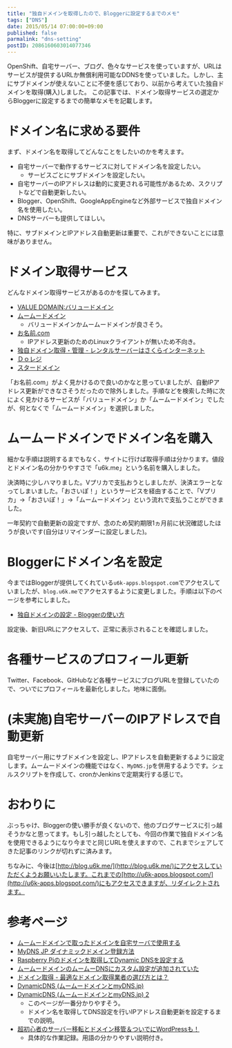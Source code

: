 ```yaml
---
title: "独自ドメインを取得したので、Bloggerに設定するまでのメモ"
tags: ["DNS"]
date: 2015/05/14 07:00:00+09:00
published: false
parmalink: "dns-setting"
postID: 2086160603014077346
---
```


OpenShift、自宅サーバー、ブログ、色々なサービスを使っていますが、URLはサービスが提供するURLか無償利用可能なDDNSを使っていました。しかし、主にサブドメインが使えないことに不便を感じており、以前から考えていた独自ドメインを取得(購入)しました。
この記事では、ドメイン取得サービスの選定からBloggerに設定するまでの簡単なメモを記載します。

<!-- more -->

# ドメイン名に求める要件

まず、ドメイン名を取得してどんなことをしたいのかを考えます。

* 自宅サーバーで動作するサービスに対してドメイン名を設定したい。
	* サービスごとにサブドメインを設定したい。
* 自宅サーバーのIPアドレスは動的に変更される可能性があるため、スクリプトなどで自動更新したい。
* Blogger、OpenShift、GoogleAppEngineなど外部サービスで独自ドメイン名を使用したい。
* DNSサーバーも提供してほしい。

特に、サブドメインとIPアドレス自動更新は重要で、これができないことには意味がありません。

# ドメイン取得サービス

どんなドメイン取得サービスがあるのかを探してみます。

* [VALUE DOMAIN:バリュードメイン](http://www.value-domain.com/)
* [ムームードメイン](http://muumuu-domain.com/)
	* バリュードメインかムームードメインが良さそう。
* [お名前.com](http://www.onamae.com/)
	* IPアドレス更新のためのLinuxクライアントが無いため不向き。
* [独自ドメイン取得・管理 - レンタルサーバーはさくらインターネット](http://www.sakura.ne.jp/domain/)
* [Ｄｏレジ](http://do-reg.jp/)
* [スタードメイン](http://www.star-domain.jp/)

「お名前.com」がよく見かけるので良いのかなと思っていましたが、自動IPアドレス更新ができなさそうだったので除外しました。手順などを検索した時に次によく見かけるサービスが「バリュードメイン」か「ムームードメイン」でしたが、何となくで「ムームードメイン」を選択しました。

# ムームードメインでドメイン名を購入

細かな手順は説明するまでもなく、サイトに行けば取得手順は分かります。値段とドメイン名の分かりやすさで「u6k.me」という名前を購入しました。

決済時に少しハマりました。Vプリカで支払おうとしましたが、決済エラーとなってしまいました。「おさいぽ！」というサービスを経由することで、「Vプリカ」→「おさいぽ！」→「ムームードメイン」という流れで支払うことができました。

一年契約で自動更新の設定ですが、念のため契約期限1ヵ月前に状況確認したほうが良いです(自分はリマインダーに設定しました)。

# Bloggerにドメイン名を設定

今まではBloggerが提供してくれている`u6k-apps.blogspot.com`でアクセスしていましたが、`blog.u6k.me`でアクセスするように変更しました。手順は以下のページを参考にしました。

* [独自ドメインの設定 - Bloggerの使い方](http://www.adminweb.jp/blogger/domain/index1.html)

設定後、新旧URLにアクセスして、正常に表示されることを確認しました。

# 各種サービスのプロフィール更新

Twitter、Facebook、GitHubなど各種サービスにブログURLを登録していたので、ついでにプロフィールを最新化しました。地味に面倒。

# (未実施)自宅サーバーのIPアドレスで自動更新

自宅サーバー用にサブドメインを設定し、IPアドレスを自動更新するように設定します。ムームードメインの機能ではなく、`MyDNS.jp`を併用するようです。シェルスクリプトを作成して、cronかJenkinsで定期実行する感じで。

# おわりに

ぶっちゃけ、Bloggerの使い勝手が良くないので、他のブログサービスに引っ越そうかなと思ってます。もし引っ越したとしても、今回の作業で独自ドメイン名を使用できるようになり今までと同じURLを使えますので、これまでシェアしてきた記事のリンクが切れずに済みます。

ちなみに、今後は[http://blog.u6k.me/](http://blog.u6k.me/)にアクセスしていただくようお願いいたします。これまでの[http://u6k-apps.blogspot.com/](http://u6k-apps.blogspot.com/)にもアクセスできますが、リダイレクトされます。

# 参考ページ

* [ムームードメインで取ったドメインを自宅サーバで使用する](http://d.hatena.ne.jp/foosin/20081019/1224418130)
* [MyDNS JP ダイナミックドメイン登録方法](http://www.akakagemaru.info/port/ddns/mydnsjp.html)
* [Raspberry Piのドメインを取得してDynamic DNSを設定する](http://denshikousaku.net/raspberry-pi-domain-and-dynamic-dns)
* [ムームードメインのムームーDNSにカスタム設定が追加されていた](http://experiment.blog.so-net.ne.jp/2009-04-02)
* [ドメイン取得 - 最適なドメイン取得業者の選び方とは？](http://www.domain-ac.net/)
* [DynamicDNS (ムームードメインとmyDNS.jp)](http://gomocool.net/gomokulog/?p=10)
* [DynamicDNS (ムームードメインとmyDNS.jp) 2](http://gomocool.net/gomokulog/?p=24)
	* このページが一番分かりやすそう。
	* ドメイン名を取得してDNS設定を行いIPアドレス自動更新を設定するまでの説明。
* [超初心者のサーバー移転とドメイン移管＆ついでにWordPressも！](http://server.change.jp/)
	* 具体的な作業記録。用語の分かりやすい説明付き。
